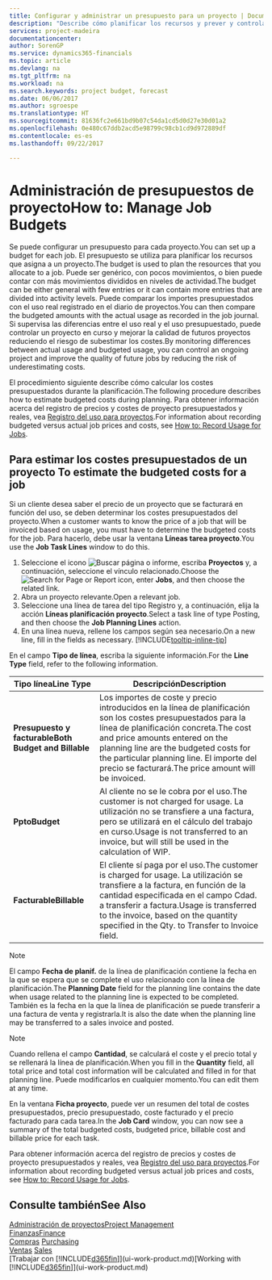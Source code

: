 ```yaml
---
title: Configurar y administrar un presupuesto para un proyecto | Documentos de Microsoft
description: "Describe cómo planificar los recursos y prever y controlar los costes de un proyecto mediante la configuración de un presupuesto para cada proyecto."
services: project-madeira
documentationcenter: 
author: SorenGP
ms.service: dynamics365-financials
ms.topic: article
ms.devlang: na
ms.tgt_pltfrm: na
ms.workload: na
ms.search.keywords: project budget, forecast
ms.date: 06/06/2017
ms.author: sgroespe
ms.translationtype: HT
ms.sourcegitcommit: 81636fc2e661bd9b07c54da1cd5d0d27e30d01a2
ms.openlocfilehash: 0e480c67ddb2acd5e98799c98cb1cd9d972889df
ms.contentlocale: es-es
ms.lasthandoff: 09/22/2017

---
```

# <a name="how-to-manage-job-budgets"></a><span data-ttu-id="fb142-103">Administración de presupuestos de proyecto</span><span class="sxs-lookup"><span data-stu-id="fb142-103">How to: Manage Job Budgets</span></span>
<span data-ttu-id="fb142-104">Se puede configurar un presupuesto para cada proyecto.</span><span class="sxs-lookup"><span data-stu-id="fb142-104">You can set up a budget for each job.</span></span> <span data-ttu-id="fb142-105">El presupuesto se utiliza para planificar los recursos que asigna a un proyecto.</span><span class="sxs-lookup"><span data-stu-id="fb142-105">The budget is used to plan the resources that you allocate to a job.</span></span> <span data-ttu-id="fb142-106">Puede ser genérico, con pocos movimientos, o bien puede contar con más movimientos divididos en niveles de actividad.</span><span class="sxs-lookup"><span data-stu-id="fb142-106">The budget can be either general with few entries or it can contain more entries that are divided into activity levels.</span></span> <span data-ttu-id="fb142-107">Puede comparar los importes presupuestados con el uso real registrado en el diario de proyectos.</span><span class="sxs-lookup"><span data-stu-id="fb142-107">You can then compare the budgeted amounts with the actual usage as recorded in the job journal.</span></span> <span data-ttu-id="fb142-108">Si supervisa las diferencias entre el uso real y el uso presupuestado, puede controlar un proyecto en curso y mejorar la calidad de futuros proyectos reduciendo el riesgo de subestimar los costes.</span><span class="sxs-lookup"><span data-stu-id="fb142-108">By monitoring differences between actual usage and budgeted usage, you can control an ongoing project and improve the quality of future jobs by reducing the risk of underestimating costs.</span></span>

<span data-ttu-id="fb142-109">El procedimiento siguiente describe cómo calcular los costes presupuestados durante la planificación.</span><span class="sxs-lookup"><span data-stu-id="fb142-109">The following procedure describes how to estimate budgeted costs during planning.</span></span> <span data-ttu-id="fb142-110">Para obtener información acerca del registro de precios y costes de proyecto presupuestados y reales, vea [Registro del uso para proyectos](projects-how-record-job-usage.md).</span><span class="sxs-lookup"><span data-stu-id="fb142-110">For information about recording budgeted versus actual job prices and costs, see [How to: Record Usage for Jobs](projects-how-record-job-usage.md).</span></span>  

## <span data-ttu-id="fb142-111"><a name="JobBudgetCosts"></a> Para estimar los costes presupuestados de un proyecto</span><span class="sxs-lookup"><span data-stu-id="fb142-111"><a name="JobBudgetCosts"></a> To estimate the budgeted costs for a job</span></span>
<span data-ttu-id="fb142-112">Si un cliente desea saber el precio de un proyecto que se facturará en función del uso, se deben determinar los costes presupuestados del proyecto.</span><span class="sxs-lookup"><span data-stu-id="fb142-112">When a customer wants to know the price of a job that will be invoiced based on usage, you must have to determine the budgeted costs for the job.</span></span> <span data-ttu-id="fb142-113">Para hacerlo, debe usar la ventana **Líneas tarea proyecto**.</span><span class="sxs-lookup"><span data-stu-id="fb142-113">You use the **Job Task Lines** window to do this.</span></span>

1. <span data-ttu-id="fb142-114">Seleccione el icono ![Buscar página o informe](media/ui-search/search_small.png "icono Buscar página o informe"), escriba **Proyectos** y, a continuación, seleccione el vínculo relacionado.</span><span class="sxs-lookup"><span data-stu-id="fb142-114">Choose the ![Search for Page or Report](media/ui-search/search_small.png "Search for Page or Report icon") icon, enter **Jobs**, and then choose the related link.</span></span>  
2. <span data-ttu-id="fb142-115">Abra un proyecto relevante.</span><span class="sxs-lookup"><span data-stu-id="fb142-115">Open a relevant job.</span></span>
3. <span data-ttu-id="fb142-116">Seleccione una línea de tarea del tipo Registro y, a continuación, elija la acción **Líneas planificación proyecto**.</span><span class="sxs-lookup"><span data-stu-id="fb142-116">Select a task line of type Posting, and then choose the **Job Planning Lines** action.</span></span>
4. <span data-ttu-id="fb142-117">En una línea nueva, rellene los campos según sea necesario.</span><span class="sxs-lookup"><span data-stu-id="fb142-117">On a new line, fill in the fields as necessary.</span></span> [!INCLUDE[tooltip-inline-tip](includes/tooltip-inline-tip_md.md)]   

<span data-ttu-id="fb142-118">En el campo **Tipo de línea**, escriba la siguiente información.</span><span class="sxs-lookup"><span data-stu-id="fb142-118">For the **Line Type** field, refer to the following information.</span></span>  

| <span data-ttu-id="fb142-119">Tipo línea</span><span class="sxs-lookup"><span data-stu-id="fb142-119">Line Type</span></span> | <span data-ttu-id="fb142-120">Descripción</span><span class="sxs-lookup"><span data-stu-id="fb142-120">Description</span></span> |
| --- | --- |
| <span data-ttu-id="fb142-121">**Presupuesto y facturable**</span><span class="sxs-lookup"><span data-stu-id="fb142-121">**Both Budget and Billable**</span></span> |<span data-ttu-id="fb142-122">Los importes de coste y precio introducidos en la línea de planificación son los costes presupuestados para la línea de planificación concreta.</span><span class="sxs-lookup"><span data-stu-id="fb142-122">The cost and price amounts entered on the planning line are the budgeted costs for the particular planning line.</span></span> <span data-ttu-id="fb142-123">El importe del precio se facturará.</span><span class="sxs-lookup"><span data-stu-id="fb142-123">The price amount will be invoiced.</span></span> |
| <span data-ttu-id="fb142-124">**Ppto**</span><span class="sxs-lookup"><span data-stu-id="fb142-124">**Budget**</span></span> |<span data-ttu-id="fb142-125">Al cliente no se le cobra por el uso.</span><span class="sxs-lookup"><span data-stu-id="fb142-125">The customer is not charged for usage.</span></span> <span data-ttu-id="fb142-126">La utilización no se transfiere a una factura, pero se utilizará en el cálculo del trabajo en curso.</span><span class="sxs-lookup"><span data-stu-id="fb142-126">Usage is not transferred to an invoice, but will still be used in the calculation of WIP.</span></span> |
| <span data-ttu-id="fb142-127">**Facturable**</span><span class="sxs-lookup"><span data-stu-id="fb142-127">**Billable**</span></span> |<span data-ttu-id="fb142-128">El cliente sí paga por el uso.</span><span class="sxs-lookup"><span data-stu-id="fb142-128">The customer is charged for usage.</span></span> <span data-ttu-id="fb142-129">La utilización se transfiere a la factura, en función de la cantidad especificada en el campo Cdad. a transferir a factura.</span><span class="sxs-lookup"><span data-stu-id="fb142-129">Usage is transferred to the invoice, based on the quantity specified in the Qty. to Transfer to Invoice field.</span></span> |

> [!NOTE]  
>   <span data-ttu-id="fb142-130">El campo **Fecha de planif.** de la línea de planificación contiene la fecha en la que se espera que se complete el uso relacionado con la línea de planificación.</span><span class="sxs-lookup"><span data-stu-id="fb142-130">The **Planning Date** field for the planning line contains the date when usage related to the planning line is expected to be completed.</span></span> <span data-ttu-id="fb142-131">También es la fecha en la que la línea de planificación se puede transferir a una factura de venta y registrarla.</span><span class="sxs-lookup"><span data-stu-id="fb142-131">It is also the date when the planning line may be transferred to a sales invoice and posted.</span></span>  

> [!NOTE]  
>   <span data-ttu-id="fb142-132">Cuando rellena el campo **Cantidad**, se calculará el coste y el precio total y se rellenará la línea de planificación.</span><span class="sxs-lookup"><span data-stu-id="fb142-132">When you fill in the **Quantity** field, all total price and total cost information will be calculated and filled in for that planning line.</span></span> <span data-ttu-id="fb142-133">Puede modificarlos en cualquier momento.</span><span class="sxs-lookup"><span data-stu-id="fb142-133">You can edit them at any time.</span></span>

<span data-ttu-id="fb142-134">En la ventana **Ficha proyecto**, puede ver un resumen del total de costes presupuestados, precio presupuestado, coste facturado y el precio facturado para cada tarea.</span><span class="sxs-lookup"><span data-stu-id="fb142-134">In the **Job Card** window, you can now see a summary of the total budgeted costs, budgeted price, billable cost and billable price for each task.</span></span>

<span data-ttu-id="fb142-135">Para obtener información acerca del registro de precios y costes de proyecto presupuestados y reales, vea [Registro del uso para proyectos](projects-how-record-job-usage.md).</span><span class="sxs-lookup"><span data-stu-id="fb142-135">For information about recording budgeted versus actual job prices and costs, see [How to: Record Usage for Jobs](projects-how-record-job-usage.md).</span></span>

## <a name="see-also"></a><span data-ttu-id="fb142-136">Consulte también</span><span class="sxs-lookup"><span data-stu-id="fb142-136">See Also</span></span>
[<span data-ttu-id="fb142-137">Administración de proyectos</span><span class="sxs-lookup"><span data-stu-id="fb142-137">Project Management</span></span>](projects-manage-projects.md)  
[<span data-ttu-id="fb142-138">Finanzas</span><span class="sxs-lookup"><span data-stu-id="fb142-138">Finance</span></span>](finance.md)  
<span data-ttu-id="fb142-139">[Compras](purchasing-manage-purchasing.md)       </span><span class="sxs-lookup"><span data-stu-id="fb142-139">[Purchasing](purchasing-manage-purchasing.md)       </span></span>  
<span data-ttu-id="fb142-140">[Ventas](sales-manage-sales.md)    </span><span class="sxs-lookup"><span data-stu-id="fb142-140">[Sales](sales-manage-sales.md)    </span></span>  
<span data-ttu-id="fb142-141">[Trabajar con [!INCLUDE[d365fin](includes/d365fin_md.md)]](ui-work-product.md)</span><span class="sxs-lookup"><span data-stu-id="fb142-141">[Working with [!INCLUDE[d365fin](includes/d365fin_md.md)]](ui-work-product.md)</span></span>  

